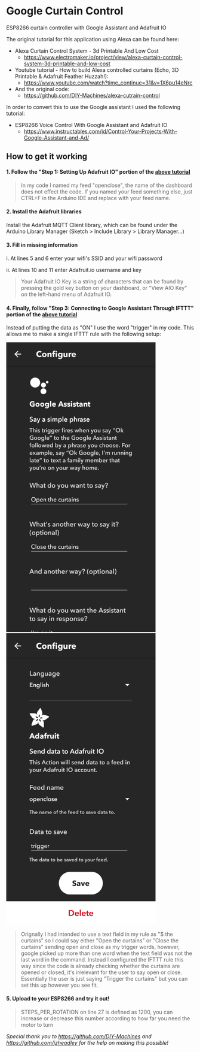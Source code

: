 # Google Curtain Control
ESP8266 curtain controller with Google Assistant and Adafruit IO

The original tutorial for this application using Alexa can be found here:
* Alexa Curtain Control System - 3d Printable And Low Cost
  * https://www.electromaker.io/project/view/alexa-curtain-control-system-3d-printable-and-low-cost
* Youtube tutorial - How to build Alexa controlled curtains (Echo, 3D Printable & Adafruit Feather Huzzah!):
  * https://www.youtube.com/watch?time_continue=31&v=1X6pu14eNrc
* And the original code:
  * https://github.com/DIY-Machines/alexa-cutrain-control

In order to convert this to use the Google assistant I used the following tutorial:
* ESP8266 Voice Control With Google Assistant and Adafruit IO
  * https://www.instructables.com/id/Control-Your-Projects-With-Google-Assistant-and-Ad/
  
 ## How to get it working ##
 #### 1. Follow the "Step 1: Setting Up Adafruit IO" portion of the [above tutorial](https://www.instructables.com/id/Control-Your-Projects-With-Google-Assistant-and-Ad/) ####
 > In my code I named my feed "openclose", the name of the dashboard does not effect the code. If you named your feed something else, just CTRL+F in the Arduino IDE and replace with your feed name.
 
#### 2. Install the Adafruit libraries ####
Install the Adafruit MQTT Client library, which can be found under the Arduino Library Manager (Sketch > Include Library > Library Manager...)
 
#### 3. Fill in missing information ####
  i. At lines 5 and 6 enter your wifi's SSID and your wifi password
  
  ii. At lines 10 and 11 enter Adafruit.io username and key
  > Your Adafruit IO Key is a string of characters that can be found by pressing the gold key button on your dashboard, or "View AIO Key" on the left-hand menu of Adafruit IO.

#### 4. Finally, follow "Step 3: Connecting to Google Assistant Through IFTTT" portion of the [above tutorial](https://www.instructables.com/id/Control-Your-Projects-With-Google-Assistant-and-Ad/) ####
Instead of putting the data as "ON" I use the word "trigger" in my code. This allows me to make a single IFTTT rule with the following setup:

<img src="https://github.com/parrycj/google-curtain-control/blob/master/IFTTTConfig.png" width="400"> <img src="https://github.com/parrycj/google-curtain-control/blob/master/IFTTTConfig2.png" width="400">

> Orignally I had intended to use a text field in my rule as "$ the curtains" so I could say either "Open the curtains" or "Close the curtains" sending open and close as my trigger words, however, google picked up more than one word when the text field was not the last word in the command. Instead I configured the IFTTT rule this way since the code is already checking whether the curtains are opened or closed, it's irrelevant for the user to say open or close. Essentially the user is just saying "Trigger the curtains" but you can set this up however you see fit.

#### 5. Upload to your ESP8266 and try it out! ####

> STEPS_PER_ROTATION on line 27 is defined as 1200, you can increase or decrease this number according to how far you need the motor to turn


*Special thank you to https://github.com/DIY-Machines and https://github.com/jzheadley for the help on making this possible!*
